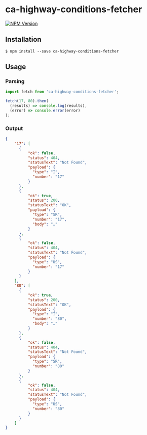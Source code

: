 # ca-highway-conditions-fetcher
[![NPM Version](https://img.shields.io/npm/v/ca-highway-conditions-fetcher.svg)](https://npmjs.org/package/ca-highway-conditions-fetcher)

## Installation
```
$ npm install --save ca-highway-conditions-fetcher
```

## Usage

### Parsing
```javascript
import fetch from 'ca-highway-conditions-fetcher';

fetch(17, 80).then(
  (results) => console.log(results),
  (error) => console.error(error)
);
```

### Output
```json
{
    "17": [
      {
          "ok": false,
          "status": 404,
          "statusText": "Not Found",
          "payload": {
            "type": "I",
            "number": "17"
          }
      },
      {
          "ok": true,
          "status": 200,
          "statusText": "OK",
          "payload": {
            "type": "SR",
            "number": "17",
            "body": "…"
          }
      },
      {
          "ok": false,
          "status": 404,
          "statusText": "Not Found",
          "payload": {
            "type": "US",
            "number": "17"
          }
      }
    ],
    "80": [
      {
          "ok": true,
          "status": 200,
          "statusText": "OK",
          "payload": {
            "type": "I",
            "number": "80",
            "body": "…"
          }
      },
      {
          "ok": false,
          "status": 404,
          "statusText": "Not Found",
          "payload": {
            "type": "SR",
            "number": "80"
          }
      },
      {
          "ok": false,
          "status": 404,
          "statusText": "Not Found",
          "payload": {
            "type": "US",
            "number": "80"
          }
      }
    ]
}
```
